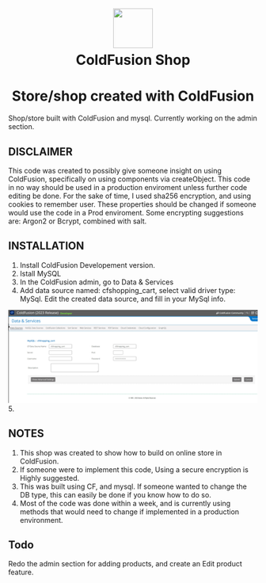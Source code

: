 <h1 align="center"><img src="https://upload.wikimedia.org/wikipedia/commons/thumb/4/43/Adobe_ColdFusion_logo_2021.svg/240px-Adobe_ColdFusion_logo_2021.svg.png" width="80" height="80">
<br>ColdFusion Shop<br></h1>

<h1 align="center">Store/shop created with ColdFusion</h1>
Shop/store built with ColdFusion and mysql.
Currently working on the admin section.

## DISCLAIMER

This code was created to possibly give someone insight on using ColdFusion, specifically on using components via createObject.
This code in no way should be used in a production enviroment unless further code editing be done.
For the sake of time, I used sha256 encryption, and using cookies to remember user. These properties should be changed if someone would use the code in a Prod enviroment.
Some encrypting suggestions are: Argon2 or Bcrypt, combined with salt.

## INSTALLATION

1. Install ColdFusion Developement version.
2. Istall MySQL
3. In the ColdFusion admin, go to Data & Services
4. Add data source named: cfshopping_cart, select valid driver type: MySql. Edit the created data source, and fill in your MySql info.

![alt text](https://github.com/nytegoth1/CF_SHOP/blob/main/cfadminscreen.jpg?raw=true)
5. 

## NOTES

1. This shop was created to show how to build on online store in ColdFusion.
2. If someone were to implement this code, Using a secure encryption is Highly suggested. 
3. This was built using CF, and mysql. If someone wanted to change the DB type, this can easily be done if you know how to do so.
4. Most of the code was done within a week, and is currently using methods that would need to change if implemented in a production environment.

## Todo

Redo the admin section for adding products, and create an Edit product feature.
